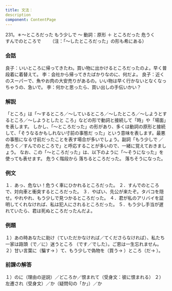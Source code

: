 ```yaml
---
title: 文法：
description
component: ContentPage
---
```



231。＊～ところだった
もう少しで ～ 動詞：原形 ＋ ところだった
危うく      
すんでのところで      
（注：「～したところだった」の形も希にある）
### 会話
良子：いいところに帰ってきたわ。買い物に出かけるところだったのよ。早く普段着に着替えて。
李：会社から帰ってきたばかりなのに、何だよ。
良子：近くのスーパーで、魚やお肉の大安売りがあるの。いい物は早く行かないとなくなっちゃうの、急いで。
李：何かと思ったら、買い出しの手伝いかい？
### 解説
「ところ」は「～するところ／～しているところ／～したところ／～しようとするところ／～しようとしたと ころ」などの形で動詞と接続して「時」や「場面」を表します。
しかし、「～ところだった」の形があり、多くは動詞の原形と接続して、「そうなるかもしれない寸前の事態だ った」という意味を表します。最悪の事態になる寸前だったことを表す場合が多いでしょう。副詞「もう少しで
／危うく／すんでのところで」と呼応することが多いので、一緒に覚えておきましょう。 なお、この「～ところだった」は、以下のように「～そうになった」を使っても表せます。
危うく階段から 落ちるところだった。 落ちそうになった。
### 例文
１．あっ、危ない！危うく車にひかれるところだった。
２．すんでのところで、対向車と衝突するところだった。
３．やばい、先公が来たぞ。タバコを隠せ。やれやれ、もう少しで見つかるところだった。
４．君が私のアリバイを証明してくれなければ、私は犯人にされるところだった。
５．もう少し手当が遅れていたら、君は死ぬところだったんだよ。
### 例題
１）あの時あなたに助け（ていただかなければ／てくださらなければ）、私たち一家は路頭（で／に）迷うところ
（です／でした）。ご恩は一生忘れません。
２）甘い言葉に（騙す→ ）て、もう少しで偽物を（買う→ ）ところ（だ→ ）。
### 前課の解答
１）のに（理由の逆説）／どころか／恨まれて（受身文：彼に恨まれる）
２）左遷され（受身文）／か（疑問句の「か」）／か
